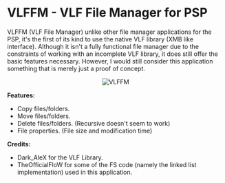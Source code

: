 # VLFFM - VLF File Manager for PSP

VLFFM (VLF File Manager) unlike other file manager applications for the PSP, it's the first of its kind to use the native VLF library (XMB like interface). Although it isn't a fully functional file manager due to the constraints of working with an incomplete VLF library, it does still offer the basic features necessary. However, I would still consider this application something that is merely just a proof of concept.

<p align="center">
  <img src="https://i.imgur.com/HA3d5NA.png" alt="VLFFM"/>
</p>

**Features:**

- Copy files/folders.
- Move files/folders.
- Delete files/folders. (Recursive doesn't seem to work)
- File properties. (File size and modification time)

**Credits:**

- Dark_AleX for the VLF Library.
- TheOfficialFloW for some of the FS code (namely the linked list implementation) used in this application.
